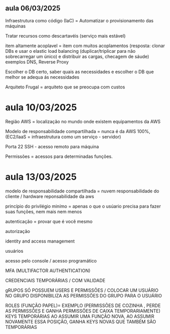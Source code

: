 ## aula 06/03/2025

Infraestrutura como código (IaC) = Automatizar o provisionamento das máquinas

Tratar recursos como descartavéis (serviço mais estável)

item altamente acoplavel = item com muitos acoplamentos (resposta: clonar DBs e usar o elastic load balancing (duplicar/triplicar para não sobrecarregar um único)  e distribuir as cargas, checagem de sáude) exemplos DNS, Reverse Proxy

Escolher o DB certo, saber quais as necessidades e escolher o DB que melhor se adequa ás necessidades

Arquiteto Frugal = arquiteto que se preocupa com custos

# aula 10/03/2025


Região AWS = localização no mundo onde existem equipamentos da AWS

Modelo de responsabilidade compartilhada = nunca é da AWS 100%, (EC2/IaaS = infraestrutura como um serviço - servidor) 

Porta 22 SSH - acesso remoto para máquina 

Permissões = acessos para determinadas funções.

# aula 13/03/2025

modelo de responsabilidade compartilhada = nuvem responsabilidade do cliente / hardware reponsabilidade da aws

princípio do privilégio minímo = apenas o que o usúario precisa para fazer suas funções, nem mais nem menos

autenticação = provar que é você mesmo

autorização 

identity and access management

usuários

acesso pelo console / acesso programático

MFA (MULTIFACTOR AUTHENTICATION)

CREDENCIAIS TEMPORÁRIAS / COM VALIDADE

gRUPOS SÓ POSSUEM USERS E PERMISSÕES / COLOCAR UM USUÁRIO NO GRUPO DISPONIBILIZA AS PERMISSÕES DO GRUPO PARA O USUÁRIO

ROLES (FUNÇÃO PAPEL)= EXEMPLO (PERMISSÕES DE COZINHA , PERDE AS PERMISSÕES E GANHA PERMISSÕES DE CAIXA TEMPORARIAMENTE) KEYS TEMPORÁRIAS AO ASSUMIR UMA FUNÇÃO NOVA, AO ASSUMIR NOVAMENTE ESSA POSIÇÃO, GANHA KEYS NOVAS QUE TAMBÉM SÃO TEMPORÁRIAS 
